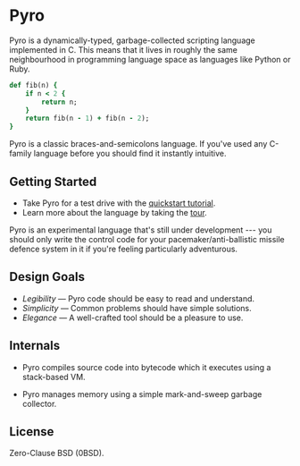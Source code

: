 # Pyro

[1]: http://www.dmulholl.com/docs/pyro/master/
[2]: http://www.dmulholl.com/docs/pyro/master/quickstart.html
[3]: http://www.dmulholl.com/docs/pyro/master/tour.html


Pyro is a dynamically-typed, garbage-collected scripting language implemented in C. This means that it lives in roughly the same neighbourhood in programming language space as languages like Python or Ruby.

```ruby
def fib(n) {
    if n < 2 {
        return n;
    }
    return fib(n - 1) + fib(n - 2);
}
```

Pyro is a classic braces-and-semicolons language. If you've used any C-family language before you should find it instantly intuitive.



## Getting Started

* Take Pyro for a test drive with the [quickstart tutorial][2].
* Learn more about the language by taking the [tour][3].

Pyro is an experimental language that's still under development --- you should only write
the control code for your pacemaker/anti-ballistic missile defence system in it if you're feeling particularly adventurous.



## Design Goals

* *Legibility* &mdash; Pyro code should be easy to read and understand.
* *Simplicity* &mdash; Common problems should have simple solutions.
* *Elegance* &mdash; A well-crafted tool should be a pleasure to use.



## Internals

* Pyro compiles source code into bytecode which it executes using a stack-based VM.

* Pyro manages memory using a simple mark-and-sweep garbage collector.



## License

Zero-Clause BSD (0BSD).
